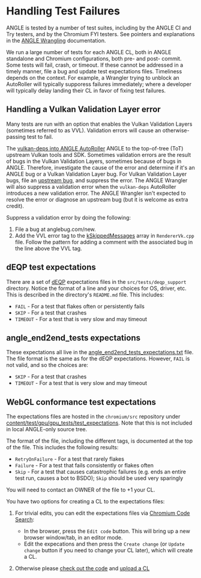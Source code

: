 # Handling Test Failures

ANGLE is tested by a number of test suites, including by the ANGLE CI and Try testers, and by the
Chromium FYI testers.  See pointers and explanations in the
[ANGLE Wrangling](https://chromium.googlesource.com/angle/angle/+/refs/heads/main/infra/ANGLEWrangling.md) documentation.

We run a large number of tests for each ANGLE CL, both in ANGLE standalone and Chromium
configurations, both pre- and post- commit.  Some tests will fail, crash, or timeout.  If these
cannot be addressed in a timely manner, file a bug and update test expectations files.  Timeliness
depends on the context.  For example, a Wrangler trying to unblock an AutoRoller will typically
supporess failures immediately; where a developer will typically delay landing their CL in favor of
fixing test failures.

## Handling a Vulkan Validation Layer error

Many tests are run with an option that enables the Vulkan Validation Layers (sometimes referred to
as VVL).  Validation errors will cause an otherwise-passing test to fail.

The [vulkan-deps into ANGLE AutoRoller](https://autoroll.skia.org/r/vulkan-deps-angle-autoroll)
ANGLE to the top-of-tree (ToT) upstream Vulkan tools and SDK.  Sometimes validation errors are the
result of bugs in the Vulkan Validation Layers, sometimes because of bugs in ANGLE.  Therefore,
investigate the cause of the error and determine if it's an ANGLE bug or a Vulkan Validation Layer
bug.  For Vulkan Validation Layer bugs, file an
[upstream bug](https://github.com/KhronosGroup/Vulkan-ValidationLayers/issues/new/choose), and
suppress the error.  The ANGLE Wrangler will also suppress a validation error when the
`vulkan-deps` AutoRoller introduces a new validation error.  The ANGLE Wrangler isn't expected to
resolve the error or diagnose an upstream bug (but it is welcome as extra credit).

Suppress a validation error by doing the following:

1. File a bug at anglebug.com/new.
2. Add the VVL error tag to the
   [kSkippedMessages](https://chromium.googlesource.com/angle/angle.git/+/8f8ca06dfb903fcc8517c69142c46c05e618f40d/src/libANGLE/renderer/vulkan/RendererVk.cpp#129)
   array in `RendererVk.cpp` file.  Follow the pattern for adding a comment with the associated bug
   in the line above the VVL tag.


## dEQP test expectations

There are a set of [dEQP](dEQP.md) expectations files in the `src/tests/deqp_support` directory.
Notice the format of a line and your choices for OS, driver, etc.  This is described in the
directory's `README.md` file.  This includes:
- `FAIL` - For a test that flakes often or persistently fails
- `SKIP` - For a test that crashes
- `TIMEOUT` - For a test that is very slow and may timeout


## angle_end2end_tests expectations

These expectations all live in the
[angle_end2end_tests_expectations.txt](angle_end2end_tests_expectations.txt) file.  The file format
is the same as for the dEQP expectations.  However, `FAIL` is not valid, and so the choices are:
- `SKIP` - For a test that crashes
- `TIMEOUT` - For a test that is very slow and may timeout


## WebGL conformance test expectations

The expectations files are hosted in the `chromium/src` repository under
[content/test/gpu/gpu_tests/test_expectations](https://chromium.googlesource.com/chromium/src/+/refs/heads/main/content/test/gpu/gpu_tests/test_expectations/).
Note that this is not included in local ANGLE-only source tree.

The format of the file, including the different tags, is documented at the top of the file.  This
includes the following results:

- `RetryOnFailure` - For a test that rarely flakes
- `Failure` - For a test that fails consistently or flakes often
- `Skip` - For a test that causes catastrophic failures (e.g. ends an entire test run, causes a bot
   to BSDO); `Skip` should be used very sparingly

You will need to contact an OWNER of the file to +1 your CL.

You have two options for creating a CL to the expectations files:

1. For trivial edits, you can edit the expectations files via
   [Chromium Code Search](https://source.chromium.org/chromium/chromium/src/+/master:):
    - In the browser, press the `Edit code` button.  This will bring up a new browser window/tab,
      in an editor mode.
    - Edit the expecations and then press the `Create change` (or `Update change` button if you
      need to change your CL later), which will create a CL.
  
2. Otherwise please [check out the code](https://chromium.googlesource.com/chromium/src/+/HEAD/docs/get_the_code.md)
   and [upload a CL](https://chromium.googlesource.com/chromium/src/+/refs/heads/main/docs/contributing.md#Creating-a-change)
